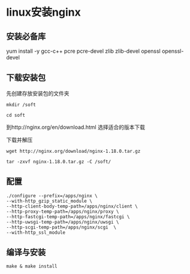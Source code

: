 # linux安装nginx

## 安装必备库

yum install -y gcc-c++ pcre pcre-devel zlib zlib-devel openssl openssl-devel

## 下载安装包

先创建存放安装包的文件夹

```shell
mkdir /soft

cd soft
```

到http://nginx.org/en/download.html 选择适合的版本下载

下载并解压

```shell
wget http://nginx.org/download/nginx-1.18.0.tar.gz

tar -zxvf nginx-1.18.0.tar.gz -C /soft/
```

## 配置

```shell
./configure --prefix=/apps/nginx \
--with-http_gzip_static_module \
--http-client-body-temp-path=/apps/nginx/client \
--http-proxy-temp-path=/apps/nginx/proxy \
--http-fastcgi-temp-path=/apps/nginx/fastcgi \
--http-uwsgi-temp-path=/apps/nginx/uwsgi \
--http-scgi-temp-path=/apps/nginx/scgi  \
--with-http_ssl_module
```

## 编译与安装

```shell
make & make install
```


